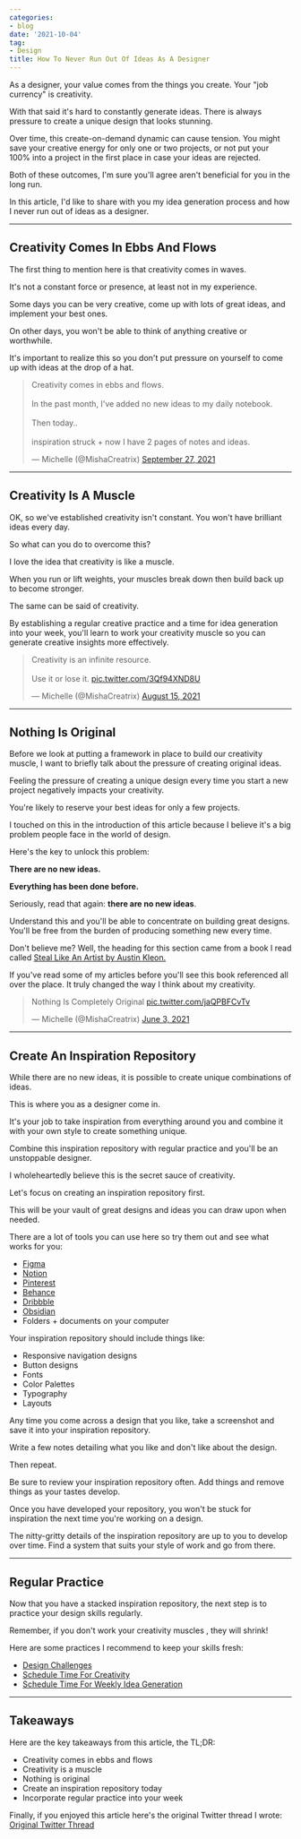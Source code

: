 ```yaml
---
categories:
- blog
date: '2021-10-04'
tag:
- Design
title: How To Never Run Out Of Ideas As A Designer
---
```


As a designer, your value comes from the things you create. Your "job currency" is creativity.

With that said it's hard to constantly generate ideas. There is always pressure to create a unique design that looks stunning. 

Over time, this create-on-demand dynamic can cause tension. You might save your creative energy for only one or two projects, or not put your 100% into a project in the first place in case your ideas are rejected.

Both of these outcomes, I'm sure you'll agree aren't beneficial for you in the long run.

In this article, I'd like to share with you my idea generation process and how I never run out of ideas as a designer.

---

## Creativity Comes In Ebbs And Flows

The first thing to mention here is that creativity comes in waves. 

It's not a constant force or presence, at least not in my experience. 

Some days you can be very creative, come up with lots of great ideas, and implement your best ones. 

On other days, you won't be able to think of anything creative or worthwhile.

It's important to realize this so you don't put pressure on yourself to come up with ideas at the drop of a hat.

<blockquote class="twitter-tweet"><p lang="en" dir="ltr">Creativity comes in ebbs and flows.<br><br>In the past month, I&#39;ve added no new ideas to my daily notebook.<br><br>Then today.. <br><br>inspiration struck + now I have 2 pages of notes and ideas.</p>&mdash; Michelle (@MishaCreatrix) <a href="https://twitter.com/MishaCreatrix/status/1442517640350613505?ref_src=twsrc%5Etfw">September 27, 2021</a></blockquote> <script async src="https://platform.twitter.com/widgets.js" charset="utf-8"></script>

---

## Creativity Is A Muscle

OK, so we've established creativity isn't constant. You won't have brilliant ideas every day. 

So what can you do to overcome this?

I love the idea that creativity is like a muscle. 

When you run or lift weights, your muscles break down then build back up to become stronger.

The same can be said of creativity.

By establishing a regular creative practice and a time for idea generation into your week, you'll learn to work your creativity muscle so you can generate creative insights more effectively.

<blockquote class="twitter-tweet"><p lang="en" dir="ltr">Creativity is an infinite resource.<br><br>Use it or lose it. <a href="https://t.co/3Qf94XND8U">pic.twitter.com/3Qf94XND8U</a></p>&mdash; Michelle (@MishaCreatrix) <a href="https://twitter.com/MishaCreatrix/status/1426951575914696705?ref_src=twsrc%5Etfw">August 15, 2021</a></blockquote> <script async src="https://platform.twitter.com/widgets.js" charset="utf-8"></script>

---

## Nothing Is Original

Before we look at putting a framework in place to build our creativity muscle, I want to briefly talk about the pressure of creating original ideas.

Feeling the pressure of creating a unique design every time you start a new project negatively impacts your creativity. 

You're likely to reserve your best ideas for only a few projects.

I touched on this in the introduction of this article because I believe it's a big problem people face in the world of design.

Here's the key to unlock this problem:

**There are no new ideas.** 

**Everything has been done before.**

Seriously, read that again: **there are no new ideas**.

Understand this and you'll be able to concentrate on building great designs. You'll be free from the burden of producing something new every time.

Don't believe me? Well, the heading for this section came from a book I read called [Steal Like An Artist by Austin Kleon.](https://mishacreatrix.com/steal-like-an-artist-austin-kleon/)

If you've read some of my articles before you'll see this book referenced all over the place. It truly changed the way I think about my creativity.

<blockquote class="twitter-tweet"><p lang="en" dir="ltr">Nothing Is Completely Original <a href="https://t.co/jaQPBFCvTv">pic.twitter.com/jaQPBFCvTv</a></p>&mdash; Michelle (@MishaCreatrix) <a href="https://twitter.com/MishaCreatrix/status/1400377725118865412?ref_src=twsrc%5Etfw">June 3, 2021</a></blockquote> <script async src="https://platform.twitter.com/widgets.js" charset="utf-8"></script>

---

## Create An Inspiration Repository

While there are no new ideas, it is possible to create unique combinations of ideas.

This is where you as a designer come in.

It's your job to take inspiration from everything around you and combine it with your own style to create something unique.

Combine this inspiration repository with regular practice and you'll be an unstoppable designer.

I wholeheartedly believe this is the secret sauce of creativity.

Let's focus on creating an inspiration repository first.

This will be your vault of great designs and ideas you can draw upon when needed.

There are a lot of tools you can use here so try them out and see what works for you:

- [Figma](https://www.figma.com/)
- [Notion](https://www.notion.so/)
- [Pinterest](https://www.pinterest.com/)
- [Behance](https://www.behance.net/)
- [Dribbble](https://dribbble.com/)
- [Obsidian](https://obsidian.md/)
- Folders + documents on your computer

Your inspiration repository should include things like:

- Responsive navigation designs
- Button designs
- Fonts
- Color Palettes
- Typography
- Layouts

Any time you come across a design that you like, take a screenshot and save it into your inspiration repository. 

Write a few notes detailing what you like and don't like about the design.

Then repeat.

Be sure to review your inspiration repository often. Add things and remove things as your tastes develop. 

Once you have developed your repository, you won't be stuck for inspiration the next time you're working on a design.

The nitty-gritty details of the inspiration repository are up to you to develop over time. Find a system that suits your style of work and go from there.

---

## Regular Practice

Now that you have a stacked inspiration repository, the next step is to practice your design skills regularly.

Remember, if you don't work your creativity muscles , they will shrink!

Here are some practices I recommend to keep your skills fresh:

- [Design Challenges](https://twitter.com/MishaCreatrix/status/1420850628176359436)
- [Schedule Time For Creativity](https://www.mishacreatrix.com/schedule-time-for-creativity)
- [Schedule Time For Weekly Idea Generation](https://www.mishacreatrix.com/designer-come-up-with-ideas#5-schedule-time-for-weekly-idea-generation)

---

## Takeaways

Here are the key takeaways from this article, the TL;DR:

- Creativity comes in ebbs and flows
- Creativity is a muscle
- Nothing is original
- Create an inspiration repository today
- Incorporate regular practice into your week

Finally, if you enjoyed this article here's the original Twitter thread I wrote: [Original Twitter Thread](https://twitter.com/MishaCreatrix/status/1423387596051279872)
